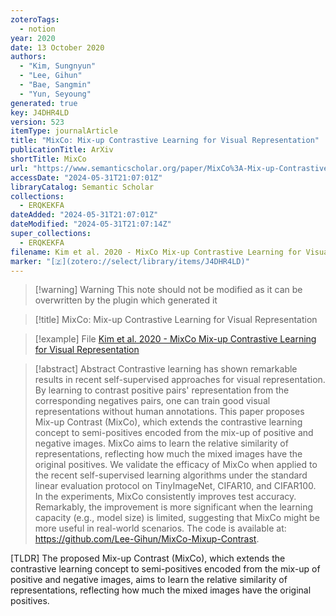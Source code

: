 ```yaml
---
zoteroTags:
  - notion
year: 2020
date: 13 October 2020
authors:
  - "Kim, Sungnyun"
  - "Lee, Gihun"
  - "Bae, Sangmin"
  - "Yun, Seyoung"
generated: true
key: J4DHR4LD
version: 523
itemType: journalArticle
title: "MixCo: Mix-up Contrastive Learning for Visual Representation"
publicationTitle: ArXiv
shortTitle: MixCo
url: "https://www.semanticscholar.org/paper/MixCo%3A-Mix-up-Contrastive-Learning-for-Visual-Kim-Lee/3021152ab7540da7fd85baf2560568d8ef4a9b23"
accessDate: "2024-05-31T21:07:01Z"
libraryCatalog: Semantic Scholar
collections:
  - ERQKEKFA
dateAdded: "2024-05-31T21:07:01Z"
dateModified: "2024-05-31T21:07:14Z"
super_collections:
  - ERQKEKFA
filename: Kim et al. 2020 - MixCo Mix-up Contrastive Learning for Visual Representation
marker: "[🇿](zotero://select/library/items/J4DHR4LD)"
---
```


>[!warning] Warning
> This note should not be modified as it can be overwritten by the plugin which generated it

> [!title] MixCo: Mix-up Contrastive Learning for Visual Representation

> [!example] File
> [Kim et al. 2020 - MixCo Mix-up Contrastive Learning for Visual Representation](Kim%20et%20al.%202020%20-%20MixCo%20Mix-up%20Contrastive%20Learning%20for%20Visual%20Representation.pdf)

> [!abstract] Abstract
> Contrastive learning has shown remarkable results in recent self-supervised approaches for visual representation. By learning to contrast positive pairs' representation from the corresponding negatives pairs, one can train good visual representations without human annotations. This paper proposes Mix-up Contrast (MixCo), which extends the contrastive learning concept to semi-positives encoded from the mix-up of positive and negative images. MixCo aims to learn the relative similarity of representations, reflecting how much the mixed images have the original positives. We validate the efficacy of MixCo when applied to the recent self-supervised learning algorithms under the standard linear evaluation protocol on TinyImageNet, CIFAR10, and CIFAR100. In the experiments, MixCo consistently improves test accuracy. Remarkably, the improvement is more significant when the learning capacity (e.g., model size) is limited, suggesting that MixCo might be more useful in real-world scenarios. The code is available at: https://github.com/Lee-Gihun/MixCo-Mixup-Contrast.

[TLDR] The proposed Mix-up Contrast (MixCo), which extends the contrastive learning concept to semi-positives encoded from the mix-up of positive and negative images, aims to learn the relative similarity of representations, reflecting how much the mixed images have the original positives.

